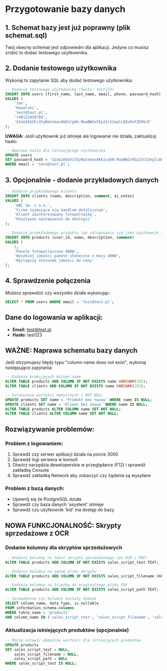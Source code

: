 # Przygotowanie bazy danych

## 1. Schemat bazy jest już poprawny (plik schemat.sql)

Twój obecny schemat jest odpowiedni dla aplikacji. Jedyne co musisz zrobić to dodać testowego użytkownika.

## 2. Dodanie testowego użytkownika

Wykonaj to zapytanie SQL aby dodać testowego użytkownika:

```sql
-- Dodanie testowego użytkownika (hasło: test123)
INSERT INTO users (first_name, last_name, email, phone, password_hash) 
VALUES (
    'Jan', 
    'Kowalski', 
    'test@test.pl', 
    '+48123456789', 
    '$2a$10$Shi35yNatnmaxAkK3/pbH.MaaBW2x9Ip23cS2eglLQQs6nFZK99/K'
);
```

**UWAGA:** Jeśli użytkownik już istnieje ale logowanie nie działa, zaktualizuj hasło:

```sql
-- Naprawa hasła dla istniejącego użytkownika
UPDATE users 
SET password_hash = '$2a$10$Shi35yNatnmaxAkK3/pbH.MaaBW2x9Ip23cS2eglLQQs6nFZK99/K'
WHERE email = 'test@test.pl';
```

## 3. Opcjonalnie - dodanie przykładowych danych

```sql
-- Dodanie przykładowego klienta
INSERT INTO clients (name, description, comment, ai_notes) 
VALUES (
    'ABC Sp. z o.o.',
    'Firma zajmująca się handlem detalicznym',
    'Klient zainteresowany fotowoltaiką',
    'Pozytywne nastawienie do ekologii'
);

-- Dodanie przykładowego produktu (po zalogowaniu się jako użytkownik ID=1)
INSERT INTO products (user_id, name, description, comment) 
VALUES (
    1,
    'Panele fotowoltaiczne 400W',
    'Wysokiej jakości panele słoneczne o mocy 400W',
    'Najlepszy stosunek jakości do ceny'
);
```

## 4. Sprawdzenie połączenia

Możesz sprawdzić czy wszystko działa wykonując:

```sql
SELECT * FROM users WHERE email = 'test@test.pl';
```

## Dane do logowania w aplikacji:
- **Email:** test@test.pl
- **Hasło:** test123

## WAŻNE: Naprawa schematu bazy danych

Jeśli otrzymujesz błędy typu "column name does not exist", wykonaj następujące zapytania:

```sql
-- Dodanie brakujących kolumn name
ALTER TABLE products ADD COLUMN IF NOT EXISTS name VARCHAR(255);
ALTER TABLE clients ADD COLUMN IF NOT EXISTS name VARCHAR(255);

-- Ustawienie wartości domyślnych i NOT NULL
UPDATE products SET name = 'Produkt bez nazwy' WHERE name IS NULL;
UPDATE clients SET name = 'Klient bez nazwy' WHERE name IS NULL;
ALTER TABLE products ALTER COLUMN name SET NOT NULL;
ALTER TABLE clients ALTER COLUMN name SET NOT NULL;
```

## Rozwiązywanie problemów:

### Problem z logowaniem:
1. Sprawdź czy serwer aplikacji działa na porcie 3000
2. Sprawdź logi serwera w konsoli
3. Otwórz narzędzia deweloperskie w przeglądarce (F12) i sprawdź zakładkę Console
4. Sprawdź zakładkę Network aby zobaczyć czy żądania są wysyłane

### Problem z bazą danych:
- Upewnij się że PostgreSQL działa
- Sprawdź czy baza danych 'asystent' istnieje
- Sprawdź czy użytkownik 'kid' ma dostęp do bazy 

## NOWA FUNKCJONALNOŚĆ: Skrypty sprzedażowe z OCR

### Dodanie kolumny dla skryptów sprzedażowych

```sql
-- Dodanie kolumny na tekst skryptu sprzedażowego (po OCR z PDF)
ALTER TABLE products ADD COLUMN IF NOT EXISTS sales_script_text TEXT;

-- Dodanie kolumny na nazwę pliku skryptu
ALTER TABLE products ADD COLUMN IF NOT EXISTS sales_script_filename VARCHAR(255);

-- Dodanie kolumny na ścieżkę do oryginalnego pliku PDF
ALTER TABLE products ADD COLUMN IF NOT EXISTS sales_script_path TEXT;

-- Sprawdzenie czy kolumny zostały dodane
SELECT column_name, data_type, is_nullable 
FROM information_schema.columns 
WHERE table_name = 'products' 
AND column_name IN ('sales_script_text', 'sales_script_filename', 'sales_script_path');
```

### Aktualizacja istniejących produktów (opcjonalnie)

```sql
-- Można ustawić domyślne wartości dla istniejących produktów
UPDATE products 
SET sales_script_text = NULL, 
    sales_script_filename = NULL, 
    sales_script_path = NULL 
WHERE sales_script_text IS NULL;
``` 